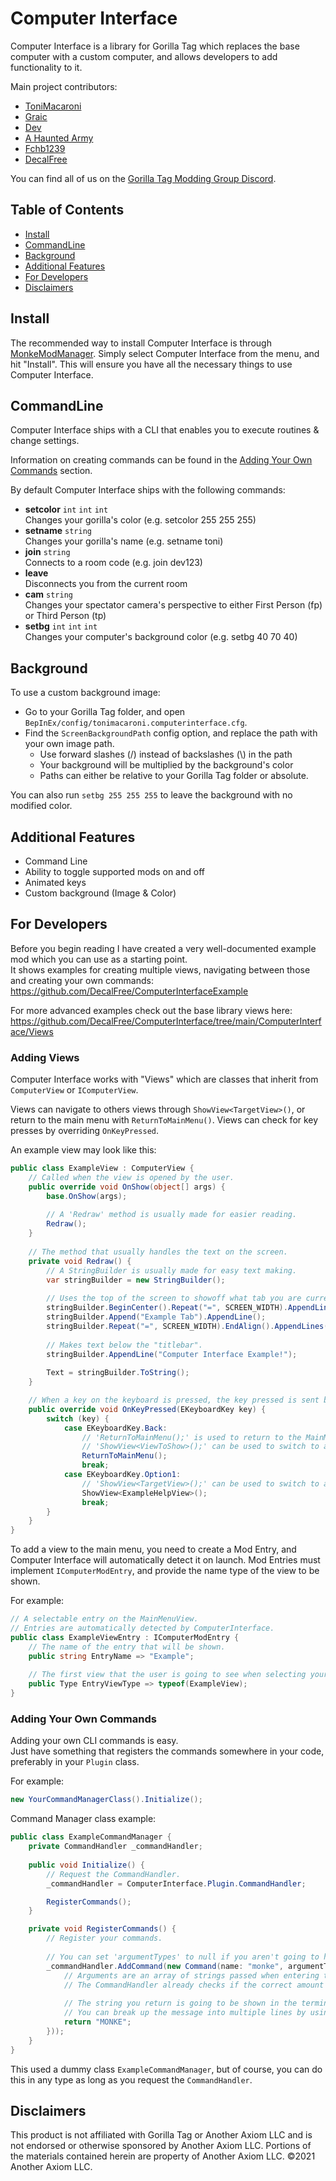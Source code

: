 # Computer Interface

Computer Interface is a library for Gorilla Tag which replaces the base computer with a custom computer, and allows developers to add functionality to it.

Main project contributors:

- [ToniMacaroni](https://github.com/ToniMacaroni)
- [Graic](https://github.com/Graicc)
- [Dev](https://github.com/developer9998)
- [A Haunted Army](https://github.com/AHauntedArmy)
- [Fchb1239](https://github.com/fchb1239)
- [DecalFree](https://github.com/decalfree)

You can find all of us on the [Gorilla Tag Modding Group Discord](http://discord.gg/monkemod).

## Table of Contents

- [Install](#install)
- [CommandLine](#commandline)
- [Background](#background)
- [Additional Features](#additional-features)
- [For Developers](#for-developers)
- [Disclaimers](#disclaimers)

## Install

The recommended way to install Computer Interface is through [MonkeModManager](https://github.com/arielthemonke/MonkeModManager/releases/latest). Simply select Computer Interface from the menu, and hit "Install".
This will ensure you have all the necessary things to use Computer Interface.

## CommandLine

Computer Interface ships with a CLI that enables you to execute routines & change settings.

Information on creating commands can be found in the [Adding Your Own Commands](#adding-your-own-commands) section.

By default Computer Interface ships with the following commands:

- **setcolor** ``int`` ``int`` ``int``  
  Changes your gorilla's color (e.g. setcolor 255 255 255)
- **setname** ``string``  
  Changes your gorilla's name (e.g. setname toni)
- **join** ``string``  
  Connects to a room code (e.g. join dev123)
- **leave**  
  Disconnects you from the current room
- **cam** ``string``  
  Changes your spectator camera's perspective to either First Person (fp) or Third Person (tp)
- **setbg** ``int`` ``int`` ``int``  
  Changes your computer's background color (e.g. setbg 40 70 40)

## Background

To use a custom background image:

- Go to your Gorilla Tag folder, and open ``BepInEx/config/tonimacaroni.computerinterface.cfg``.
- Find the `ScreenBackgroundPath` config option, and replace the path with your own image path.
  - Use forward slashes (/) instead of backslashes (\\) in the path
  - Your background will be multiplied by the background's color
  - Paths can either be relative to your Gorilla Tag folder or absolute.
  
You can also run ``setbg 255 255 255`` to leave the background with no modified color.

## Additional Features

- Command Line
- Ability to toggle supported mods on and off
- Animated keys
- Custom background (Image & Color)

## For Developers

Before you begin reading I have created a very well-documented example mod which you can use as a starting point.  
It shows examples for creating multiple views, navigating between those and creating your own commands:  
<https://github.com/DecalFree/ComputerInterfaceExample>

For more advanced examples check out the base library views here:  
<https://github.com/DecalFree/ComputerInterface/tree/main/ComputerInterface/Views>

### Adding Views

Computer Interface works with "Views" which are classes that inherit from `ComputerView` or `IComputerView`.

Views can navigate to others views through `ShowView<TargetView>()`, or return to the main menu with `ReturnToMainMenu()`.
Views can check for key presses by overriding `OnKeyPressed`.

An example view may look like this:

```csharp
public class ExampleView : ComputerView {
    // Called when the view is opened by the user.
    public override void OnShow(object[] args) {
        base.OnShow(args);
        
        // A 'Redraw' method is usually made for easier reading.
        Redraw();
    }
    
    // The method that usually handles the text on the screen.
    private void Redraw() {
        // A StringBuilder is usually made for easy text making.
        var stringBuilder = new StringBuilder();
        
        // Uses the top of the screen to showoff what tab you are currently on.
        stringBuilder.BeginCenter().Repeat("=", SCREEN_WIDTH).AppendLine();
        stringBuilder.Append("Example Tab").AppendLine();
        stringBuilder.Repeat("=", SCREEN_WIDTH).EndAlign().AppendLines(2);
        
        // Makes text below the "titlebar".
        stringBuilder.AppendLine("Computer Interface Example!");
        
        Text = stringBuilder.ToString();
    }

    // When a key on the keyboard is pressed, the key pressed is sent back as a parameter to be used.
    public override void OnKeyPressed(EKeyboardKey key) {
        switch (key) {
            case EKeyboardKey.Back:
                // 'ReturnToMainMenu();' is used to return to the MainMenuView.
                // 'ShowView<ViewToShow>();' can be used to switch to another view.
                ReturnToMainMenu();
                break;
            case EKeyboardKey.Option1:
                // 'ShowView<TargetView>();' can be used to switch to another view.
                ShowView<ExampleHelpView>();
                break;
        }
    }
}
```

To add a view to the main menu, you need to create a Mod Entry, and Computer Interface will automatically detect it on launch.
Mod Entries must implement `IComputerModEntry`, and provide the name type of the view to be shown.

For example:

```csharp
// A selectable entry on the MainMenuView.
// Entries are automatically detected by ComputerInterface.
public class ExampleViewEntry : IComputerModEntry {
    // The name of the entry that will be shown.
    public string EntryName => "Example";
    
    // The first view that the user is going to see when selecting your entry.
    public Type EntryViewType => typeof(ExampleView);
}
```

### Adding Your Own Commands

Adding your own CLI commands is easy.  
Just have something that registers the commands somewhere in your code, preferably in your `Plugin` class.

For example:
```csharp
new YourCommandManagerClass().Initialize();
```

Command Manager class example:

```csharp
public class ExampleCommandManager {
    private CommandHandler _commandHandler;
    
    public void Initialize() {
        // Request the CommandHandler.
        _commandHandler = ComputerInterface.Plugin.CommandHandler;

        RegisterCommands();
    }

    private void RegisterCommands() {
        // Register your commands.
        
        // You can set 'argumentTypes' to null if you aren't going to have any.
        _commandHandler.AddCommand(new Command(name: "monke", argumentTypes: null, arguments => {
            // Arguments are an array of strings passed when entering the command.
            // The CommandHandler already checks if the correct amount of arguments is passed.
            
            // The string you return is going to be shown in the terminal as a return message.
            // You can break up the message into multiple lines by using '\n'
            return "MONKE";
        }));
    }
}
```

This used a dummy class `ExampleCommandManager`, but of course, you can do this in any type as long as you request the `CommandHandler`.

## Disclaimers

This product is not affiliated with Gorilla Tag or Another Axiom LLC and is not endorsed or otherwise sponsored by Another Axiom LLC. Portions of the materials contained herein are property of Another Axiom LLC. ©2021 Another Axiom LLC.

